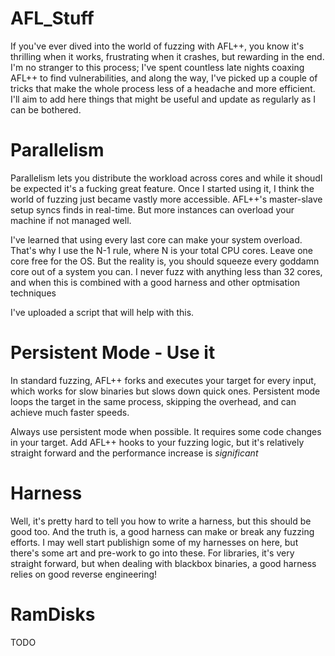 # AFL_Stuff
If you've ever dived into the world of fuzzing with AFL++, you know it's thrilling when it works, frustrating when it crashes, but rewarding in the end. I'm no stranger to this process; I've spent countless late nights coaxing AFL++ to find vulnerabilities, and along the way, I've picked up a couple of tricks that make the whole process less of a headache and more efficient. I'll aim to add here things that might be useful and update as regularly as I can be bothered.


# Parallelism
Parallelism lets you distribute the workload across cores and while it shoudl be expected it's a fucking great feature. Once I started using it, I think the world of fuzzing just became vastly more accessible. AFL++'s master-slave setup syncs finds in real-time. But more instances can overload your machine if not managed well.

I've learned that using every last core can make your system overload. That's why I use the N-1 rule, where N is your total CPU cores. Leave one core free for the OS. But the reality is, you should squeeze every goddamn core out of a system you can.  I never fuzz with anything less than 32 cores, and when this is combined with a good harness and other optmisation techniques 

I've uploaded a script that will help with this.


# Persistent Mode - Use it
In standard fuzzing, AFL++ forks and executes your target for every input, which works for slow binaries but slows down quick ones. Persistent mode loops the target in the same process, skipping the overhead, and can achieve much faster speeds.

Always use persistent mode when possible. It requires some code changes in your target. Add AFL++ hooks to your fuzzing logic, but it's relatively straight forward and the performance increase is *significant*

# Harness
Well, it's pretty hard to tell you how to write a harness, but this should be good too. And the truth is, a good harness can make or break any fuzzing efforts. I may well start publishign some of my harnesses on here, but there's some art and pre-work to go into these. For libraries, it's very straight forward, but when dealing with blackbox binaries, a good harness relies on good reverse engineering!

# RamDisks

TODO

#

